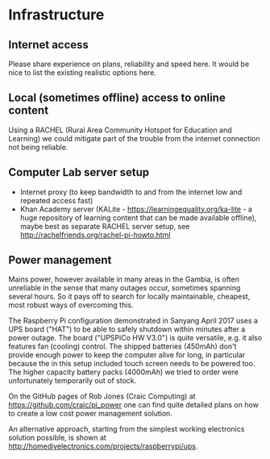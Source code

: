 # Infrastructure

## Internet access

Please share experience on plans, reliability and speed here. It would be nice to list the existing realistic options here.

## Local (sometimes offline) access to online content

Using a RACHEL (Rural Area Community Hotspot for Education and Learning) we could mitigate part of the trouble from the internet connection not being reliable.

## Computer Lab server setup

- Internet proxy (to keep bandwidth to and from the internet low and repeated access fast)
- Khan Academy server (KALite - https://learningequality.org/ka-lite - a huge repository of learning content that can be made available offline), maybe best as separate RACHEL server setup, see http://rachelfriends.org/rachel-pi-howto.html

## Power management

Mains power, however available in many areas in the Gambia, is often unreliable in the sense that many outages occur, sometimes spanning several hours. So it pays off to search for locally maintainable, cheapest, most robust ways of overcoming this.

The Raspberry Pi configuration demonstrated in Sanyang April 2017 uses a UPS board ("HAT") to be able to safely shutdown within minutes after a power outage. The board ("UPSPiCo HW V3.0") is quite versatile, e.g. it also features fan (cooling) control. The shipped batteries (450mAh) don't provide enough power to keep the computer alive for long, in particular because the in this setup included touch screen needs to be powered too. The higher capacity battery packs (4000mAh) we tried to order were unfortunately temporarily out of stock.

On the GitHub pages of Rob Jones (Craic Computing) at https://github.com/craic/pi_power one can find quite detailed plans on how to create a low cost power management solution.

An alternative approach, starting from the simplest working electronics solution possible, is shown at http://homediyelectronics.com/projects/raspberrypi/ups.
